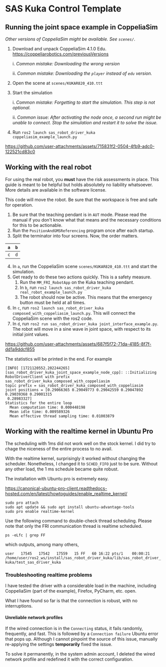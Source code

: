 # SAS Kuka Control Template

## Running the joint space example in CoppeliaSim

_Other versions of CoppeliaSim might be available. See `scenes/`._

1. Download and unpack CoppeliaSim 4.1.0 Edu. https://coppeliarobotics.com/previousVersions

    i. *Common mistake: Downloading the wrong version*
    
    ii. *Common mistake: Downloading the `player` instead of `edu` version.*

2. Open the scene at `scenes/KUKAR820_410.ttt`

3. Start the simulation

    i. *Common mistake: Forgetting to start the simulation. This step is not optional.*

    ii. _Common issue: After activating the node once, a second run might be unable to connect. Stop the simulation and restart it to solve the issue._ 

4. Run `ros2 launch sas_robot_driver_kuka coppeliasim_example_launch.py`

https://github.com/user-attachments/assets/715831f2-0504-4fb9-adc0-122521cd83c0

## Working with the real robot

For using the real robot, you **must** have the risk assessments in place. This guide is meant to be helpful but holds absolutely no liability whatsoever. More details are available in the software license.

This code will move the robot. Be sure that the workspace is free and safe for operation.

1. Be sure that the teaching pendant is in `AUT` mode. Please read the manual if you don't know what that means and the necessary conditions for this to be actionable.
2. Run the `PositionAndGMSReferencing` program once after each startup. 
3. Split the terminator into four screens. Now, the order matters.

| `a` | `b` |
|-----|-----|
| `c` | `d` |

4. In `a`, run the CoppeliaSim scene `scenes/KUKAR820_410.ttt` and start the simulation.
5. Get ready to do these two actions quickly. This is a safety measure. 
   1. Run the `MM_FRI_RobotApp` on the Kuka teaching pendant.
   2. In `b`, run `ros2 launch sas_robot_driver_kuka real_robot_example_launch.py`
   3. The robot should now be active. This means that the emergency button must be held at all times.
6. In `c`, run `ros2 launch sas_robot_driver_kuka composed_with_coppeliasim_launch.py`. This will connect the CoppeliaSim scene with the ros2 code.
7. In `d`, run `ros2 run sas_robot_driver_kuka joint_interface_example.py`. The robot will move in a sine wave in joint space, with respect to its initial joint values.


https://github.com/user-attachments/assets/687f5f72-71da-4185-8f7f-dd1a9ddcf855


The statistics will be printed in the end. For example

```commandline
[INFO] [1721120552.202244265] [sas_robot_driver_kuka_joint_space_example_node_cpp]: ::Initializing RobotDriverClient with prefix sas_robot_driver_kuka_composed_with_coppeliasim
topic prefix = sas_robot_driver_kuka_composed_with_coppeliasim
joint positions = [0.29066365 0.29049773 0.29042559 0.29047892 0.29039368 0.29001315
 0.28983327]
Statistics for the entire loop
  Mean computation time: 0.000448198
  Mean idle time: 0.009589326
  Mean effective thread sampling time: 0.01003879
```

## Working with the realtime kernel in Ubuntu Pro

The scheduling with 1ms did not work well on the stock kernel. I did try to chage the niceness of the entire process to no avail.

With the realtime kernel, surprisingly it worked without changing the scheduler. Nonetheless, I changed it to `SCHED_FIFO` just to be sure. Without any other load, the 1 ms schedule became quite robust. 

The installation with Ubuntu pro is extremely easy.

https://canonical-ubuntu-pro-client.readthedocs-hosted.com/en/latest/howtoguides/enable_realtime_kernel/

```console
sudo pro attach
sudo apt update && sudo apt install ubuntu-advantage-tools
sudo pro enable realtime-kernel
```

Use the following command to double-check thread scheduling. Please note that only the FRI communication thread is realtime scheduled.

`ps -eLfc | grep FF`

which outputs, among many others,

`user   17545   17542   17559   15 FF   60 16:22 pts/1    00:00:21 /home/user/ros2_ws/install/sas_robot_driver_kuka/lib/sas_robot_driver_kuka/test_sas_driver_kuka`

### Troubleshooting realtime problems

I have tested the driver with a considerable load in the machine, including CoppeliaSim (part of the example), Firefox, PyCharm, etc. open.

What I have found so far is that the connection is robust, with no interruptions. 

#### Unreliable network profiles

If the wired connection is in the `Connecting` status, it fails randomly, frequently, and fast. This is followed by a `Connection failure` Ubuntu error that pops up.
Although I cannot pinpoint the source of this issue, manually re-applying the settings **temporarily** fixed the issue.

To solve it permanently, in the system admin account, I deleted the wired network profile and redefined it with the correct configuration.
